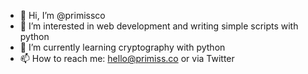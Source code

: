 - 👋 Hi, I’m @primissco
- 👀 I’m interested in web development and writing simple scripts with python
- 🌱 I’m currently learning cryptography with python
- 📫 How to reach me: hello@primiss.co or via Twitter

<!---
primissco/primissco is a ✨ special ✨ repository because its `README.md` (this file) appears on your GitHub profile.
You can click the Preview link to take a look at your changes.
--->
